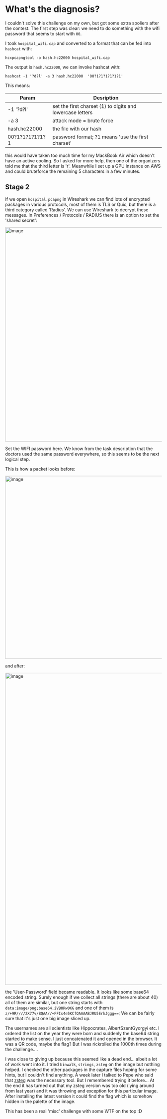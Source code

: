 # What's the diagnosis?

I couldn't solve this challenge on my own, but got some extra spoliers after the contest. The first step was clear:
we need to do something with the wifi password that seems to start with `00`.

I took `hospital_wifi.cap` and converted to a format that can be fed into `hashcat` with:

```
hcxpcapngtool -o hash.hc22000 hospital_wifi.cap
```

The output is `hash.hc22000`, we can invoke hashcat with:

```
hashcat -1 '?d?l' -a 3 hash.hc22000  '00?1?1?1?1?1?1'
```

This means:

|Param            | Desription                                                 |
| --------------- | ---------------------------------------------------------- |
| -1 '?d?l'       | set the first  charset (1) to digits and lowercase letters |
| -a 3            | attack mode = brute force                                  |
| hash.hc22000    | the file with our hash                                     |
| 00?1?1?1?1?1?1  | password format; ?1 means 'use the first charset'          |


this would have taken too much time for my MackBook Air which doesn't have an
active cooling. So I asked for more help, then one of the organizers told me that the
third letter is 'r'. Meanwhile I set up a GPU instance on AWS and could bruteforce the
remaining 5 characters in a few minutes.

## Stage 2

If we open `hospital.pcapng` in Wireshark we can find lots of encrypted packages in various 
protocols, most of them is TLS or Quic, but there is a third category called 'Radius'. We can use Wireshark
to decrypt these messages. In Preferences / Protocols / RADIUS there is an 
option to set the 'shared secret':

<img width="686" alt="image" src="https://user-images.githubusercontent.com/6275775/234602053-1a260169-cb61-4e63-b0f1-02e6cef0b7c8.png">

Set the WIFI password here.  We know from the task description that the doctors used the 
same password everywhere, so this seems to be the next logical step.


This is how a packet looks before:

<img width="586" alt="image" src="https://user-images.githubusercontent.com/6275775/234603121-36b0459e-f327-4233-a245-4d6fe79124a8.png">

and after:

<img width="999" alt="image" src="https://user-images.githubusercontent.com/6275775/234603494-acf1c4d6-c4ee-4df2-94e8-e543e89cd7c8.png">

the 'User-Password' field became readable. It looks like some base64 encoded string. Surely enough
if we collect all strings (there are about 40) all of them are similar, but one string starts with 
`data:image/png;base64,iVBORw0KG` and one of them is `z/+9R////2X77v/BQAA//+FFIs4e5KCfQAAAABJRU5ErkJggg==`;
We can be fairly sure that it's just one big image sliced up.

The usernames are all scientists like Hippocrates, AlbertSzentGyorgyi etc. I ordered the list on the year 
they were born and suddenly the base64 string started to make sense. I
just concatenated it and opened in the browser. It was a QR code, maybe the flag? But I was rickrolled the
1000th times during the challenge.... 

I was close to giving up because this seemed like a dead end... albeit a lot of work went into it. I tried
`binwalk`, `strings`, `zsteg` on the image but nothing helped. I checked the other packages in the capture files
hoping for some hints, but I couldn't find anything. A week later I talked to Pepe who said that
[zsteg](https://github.com/zed-0xff/zsteg) was the necessary tool. But I remembered trying it before... 
At the end it has turned out that
my zsteg version was too old (lying around from last year) and it was throwing and exception for this particular image.
After installing the latest version it could find the flag which is somehow hidden in the palette of the image.

This has been a real 'misc' challenge with some WTF on the top :D
